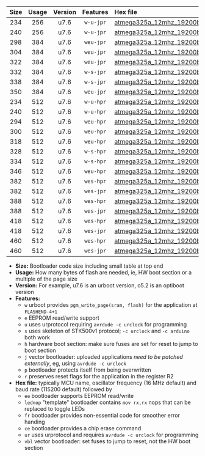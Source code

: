 |Size|Usage|Version|Features|Hex file|
|:-:|:-:|:-:|:-:|:--|
|234|256|u7.6|`w-u-jpr`|[atmega325a_12mhz_19200bps_ur_vbl.hex](https://raw.githubusercontent.com/stefanrueger/urboot/main/bootloaders/atmega325a/fcpu_12mhz/19200_bps/atmega325a_12mhz_19200bps_ur_vbl.hex)|
|240|256|u7.6|`w-u-jpr`|[atmega325a_12mhz_19200bps_lednop_ur_vbl.hex](https://raw.githubusercontent.com/stefanrueger/urboot/main/bootloaders/atmega325a/fcpu_12mhz/19200_bps/atmega325a_12mhz_19200bps_lednop_ur_vbl.hex)|
|298|384|u7.6|`weu-jpr`|[atmega325a_12mhz_19200bps_ee_ur_vbl.hex](https://raw.githubusercontent.com/stefanrueger/urboot/main/bootloaders/atmega325a/fcpu_12mhz/19200_bps/atmega325a_12mhz_19200bps_ee_ur_vbl.hex)|
|304|384|u7.6|`weu-jpr`|[atmega325a_12mhz_19200bps_ee_lednop_ur_vbl.hex](https://raw.githubusercontent.com/stefanrueger/urboot/main/bootloaders/atmega325a/fcpu_12mhz/19200_bps/atmega325a_12mhz_19200bps_ee_lednop_ur_vbl.hex)|
|322|384|u7.6|`weu-jpr`|[atmega325a_12mhz_19200bps_ee_lednop_fr_ur_vbl.hex](https://raw.githubusercontent.com/stefanrueger/urboot/main/bootloaders/atmega325a/fcpu_12mhz/19200_bps/atmega325a_12mhz_19200bps_ee_lednop_fr_ur_vbl.hex)|
|332|384|u7.6|`w-s-jpr`|[atmega325a_12mhz_19200bps_vbl.hex](https://raw.githubusercontent.com/stefanrueger/urboot/main/bootloaders/atmega325a/fcpu_12mhz/19200_bps/atmega325a_12mhz_19200bps_vbl.hex)|
|338|384|u7.6|`w-s-jpr`|[atmega325a_12mhz_19200bps_lednop_vbl.hex](https://raw.githubusercontent.com/stefanrueger/urboot/main/bootloaders/atmega325a/fcpu_12mhz/19200_bps/atmega325a_12mhz_19200bps_lednop_vbl.hex)|
|350|384|u7.6|`weu-jpr`|[atmega325a_12mhz_19200bps_ee_lednop_fr_ce_ur_vbl.hex](https://raw.githubusercontent.com/stefanrueger/urboot/main/bootloaders/atmega325a/fcpu_12mhz/19200_bps/atmega325a_12mhz_19200bps_ee_lednop_fr_ce_ur_vbl.hex)|
|234|512|u7.6|`w-u-hpr`|[atmega325a_12mhz_19200bps_ur.hex](https://raw.githubusercontent.com/stefanrueger/urboot/main/bootloaders/atmega325a/fcpu_12mhz/19200_bps/atmega325a_12mhz_19200bps_ur.hex)|
|240|512|u7.6|`w-u-hpr`|[atmega325a_12mhz_19200bps_lednop_ur.hex](https://raw.githubusercontent.com/stefanrueger/urboot/main/bootloaders/atmega325a/fcpu_12mhz/19200_bps/atmega325a_12mhz_19200bps_lednop_ur.hex)|
|294|512|u7.6|`weu-hpr`|[atmega325a_12mhz_19200bps_ee_ur.hex](https://raw.githubusercontent.com/stefanrueger/urboot/main/bootloaders/atmega325a/fcpu_12mhz/19200_bps/atmega325a_12mhz_19200bps_ee_ur.hex)|
|300|512|u7.6|`weu-hpr`|[atmega325a_12mhz_19200bps_ee_lednop_ur.hex](https://raw.githubusercontent.com/stefanrueger/urboot/main/bootloaders/atmega325a/fcpu_12mhz/19200_bps/atmega325a_12mhz_19200bps_ee_lednop_ur.hex)|
|318|512|u7.6|`weu-hpr`|[atmega325a_12mhz_19200bps_ee_lednop_fr_ur.hex](https://raw.githubusercontent.com/stefanrueger/urboot/main/bootloaders/atmega325a/fcpu_12mhz/19200_bps/atmega325a_12mhz_19200bps_ee_lednop_fr_ur.hex)|
|328|512|u7.6|`w-s-hpr`|[atmega325a_12mhz_19200bps.hex](https://raw.githubusercontent.com/stefanrueger/urboot/main/bootloaders/atmega325a/fcpu_12mhz/19200_bps/atmega325a_12mhz_19200bps.hex)|
|334|512|u7.6|`w-s-hpr`|[atmega325a_12mhz_19200bps_lednop.hex](https://raw.githubusercontent.com/stefanrueger/urboot/main/bootloaders/atmega325a/fcpu_12mhz/19200_bps/atmega325a_12mhz_19200bps_lednop.hex)|
|346|512|u7.6|`weu-hpr`|[atmega325a_12mhz_19200bps_ee_lednop_fr_ce_ur.hex](https://raw.githubusercontent.com/stefanrueger/urboot/main/bootloaders/atmega325a/fcpu_12mhz/19200_bps/atmega325a_12mhz_19200bps_ee_lednop_fr_ce_ur.hex)|
|382|512|u7.6|`wes-hpr`|[atmega325a_12mhz_19200bps_ee.hex](https://raw.githubusercontent.com/stefanrueger/urboot/main/bootloaders/atmega325a/fcpu_12mhz/19200_bps/atmega325a_12mhz_19200bps_ee.hex)|
|382|512|u7.6|`wes-jpr`|[atmega325a_12mhz_19200bps_ee_vbl.hex](https://raw.githubusercontent.com/stefanrueger/urboot/main/bootloaders/atmega325a/fcpu_12mhz/19200_bps/atmega325a_12mhz_19200bps_ee_vbl.hex)|
|388|512|u7.6|`wes-hpr`|[atmega325a_12mhz_19200bps_ee_lednop.hex](https://raw.githubusercontent.com/stefanrueger/urboot/main/bootloaders/atmega325a/fcpu_12mhz/19200_bps/atmega325a_12mhz_19200bps_ee_lednop.hex)|
|388|512|u7.6|`wes-jpr`|[atmega325a_12mhz_19200bps_ee_lednop_vbl.hex](https://raw.githubusercontent.com/stefanrueger/urboot/main/bootloaders/atmega325a/fcpu_12mhz/19200_bps/atmega325a_12mhz_19200bps_ee_lednop_vbl.hex)|
|418|512|u7.6|`wes-hpr`|[atmega325a_12mhz_19200bps_ee_lednop_fr.hex](https://raw.githubusercontent.com/stefanrueger/urboot/main/bootloaders/atmega325a/fcpu_12mhz/19200_bps/atmega325a_12mhz_19200bps_ee_lednop_fr.hex)|
|418|512|u7.6|`wes-jpr`|[atmega325a_12mhz_19200bps_ee_lednop_fr_vbl.hex](https://raw.githubusercontent.com/stefanrueger/urboot/main/bootloaders/atmega325a/fcpu_12mhz/19200_bps/atmega325a_12mhz_19200bps_ee_lednop_fr_vbl.hex)|
|460|512|u7.6|`wes-hpr`|[atmega325a_12mhz_19200bps_ee_lednop_fr_ce.hex](https://raw.githubusercontent.com/stefanrueger/urboot/main/bootloaders/atmega325a/fcpu_12mhz/19200_bps/atmega325a_12mhz_19200bps_ee_lednop_fr_ce.hex)|
|460|512|u7.6|`wes-jpr`|[atmega325a_12mhz_19200bps_ee_lednop_fr_ce_vbl.hex](https://raw.githubusercontent.com/stefanrueger/urboot/main/bootloaders/atmega325a/fcpu_12mhz/19200_bps/atmega325a_12mhz_19200bps_ee_lednop_fr_ce_vbl.hex)|

- **Size:** Bootloader code size including small table at top end
- **Usage:** How many bytes of flash are needed, ie, HW boot section or a multiple of the page size
- **Version:** For example, u7.6 is an urboot version, o5.2 is an optiboot version
- **Features:**
  + `w` urboot provides `pgm_write_page(sram, flash)` for the application at `FLASHEND-4+1`
  + `e` EEPROM read/write support
  + `u` uses urprotocol requiring `avrdude -c urclock` for programming
  + `s` uses skeleton of STK500v1 protocol; `-c urclock` and `-c arduino` both work
  + `h` hardware boot section: make sure fuses are set for reset to jump to boot section
  + `j` vector bootloader: uploaded applications *need to be patched externally*, eg, using `avrdude -c urclock`
  + `p` bootloader protects itself from being overwritten
  + `r` preserves reset flags for the application in the register R2
- **Hex file:** typically MCU name, oscillator frequency (16 MHz default) and baud rate (115200 default) followed by
  + `ee` bootloader supports EEPROM read/write
  + `lednop` "template" bootloader contains `mov rx,rx` nops that can be replaced to toggle LEDs
  + `fr` bootloader provides non-essential code for smoother error handing
  + `ce` bootloader provides a chip erase command
  + `ur` uses urprotocol and requires `avrdude -c urclock` for programming
  + `vbl` vector bootloader: set fuses to jump to reset, not the HW boot section
